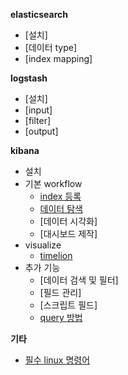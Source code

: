 **elasticsearch**
   * [설치]
   * [데이터 type]
   * [index mapping]

**logstash**

   * [설치]
   * [input]
   * [filter]
   * [output]

**kibana**
   
   * 설치
   * 기본 workflow
        * [index 등록](https://github.com/higee/elastic/wiki/index-%EB%93%B1%EB%A1%9D)
        * [데이터 탐색](https://github.com/higee/elastic/wiki/%EB%8D%B0%EC%9D%B4%ED%84%B0-%ED%83%90%EC%83%89)
        * [데이터 시각화]
        * [대시보드 제작]
   * visualize
        * [timelion](https://github.com/higee/elastic/wiki/Timelion)
   * 추가 기능
        * [데이터 검색 및 필터]
        * [필드 관리]
        * [스크립트 필드]
        * [query 방법](https://github.com/higee/elastic/wiki/%ED%82%A4%EB%B0%94%EB%82%98-%EC%A7%88%EC%9D%98-%EB%A7%81%ED%81%AC-%EB%AA%A8%EC%9D%8C)

**기타**

* [필수 linux 명령어](https://github.com/higee/elastic/wiki/%ED%95%84%EC%88%98-linux-%EB%AA%85%EB%A0%B9%EC%96%B4)